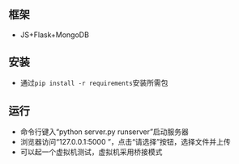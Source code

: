 # 


## 框架

* JS+Flask+MongoDB



## 安装

* 通过<code>pip install -r requirements</code>安装所需包  


## 运行

* 命令行键入“python server.py runserver”启动服务器  
* 浏览器访问“127.0.0.1:5000 ”，点击“请选择”按钮，选择文件并上传  
* 可以起一个虚拟机测试，虚拟机采用桥接模式

